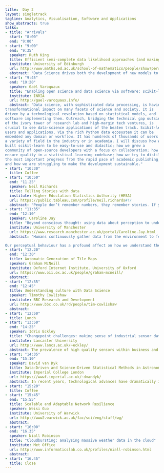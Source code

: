 ```yaml
---
title:  Day 2
layout: singletrack
tagline: Analytics, Visualisation, Software and Applications
show_abstracts: true
talks:
- title: "Arrivals"
  start: "8:00"
  end: "9:00"
- start: "9:00"
  end: "9:35"
  speaker: Ruth King
  title: Efficient semi-complete data likelihood approaches (and making the most out of the BUGS/JAGS black-box)
  institute: University of Edinburgh
  url: http://www.maths.ed.ac.uk/school-of-mathematics/people/show?person=446
  abstract: "Data Science drives both the development of new models to fit to data to better describe the underlying system and the associated model-fitting tools for efficiently conducting statistical analyses of real data. We will consider the particular issue where the associated likelihood of the model is analytically intractable. A common technique in this case is to use a Bayesian data augmentation technique, where the parameter space is expanded via the specification of auxiliary variables, such that the “complete data likelihood” of the observed data and auxiliary variables is straightforward to write down.  Such techniques can be applied in standard software such as BUGS (Bayesian inference Using the Gibbs Sampler) and JAGS (Just Another Gibbs Sampler), which are widely used throughout the scientific community – particularly as the associated Markov chain Monte Carlo (MCMC) algorithm is effectively a hidden black-box. However, standard MCMC algorithms can perform very poorly due to highly correlated parameters. We propose a semi-complete data likelihood approach, which can significantly improve the performance of standard vanilla MCMC algorithms. We demonstrate this by applying the idea to applications in statistical ecology, implemented using the software JAGS."
- start: "9:45"
  end: "10:20"
  speaker: Gaël Varoquaux
  title: "Enabling open science and data science via software: scikit-learn"
  institute: INRIA
  url: http://gael-varoquaux.info/
  abstract: "Data science, with sophisticated data processing, is having a
transformational impact on many facets of science and society. It is
driven by a technological revolution based on statistical models, and
software implementing them. Outreach, bridging the technical gap outside
of the ivory tower of research lab and high-margin tech ventures, is
crucial to see data-science applications of the beaten track. Scikit-learn is a machine-learning software that strives to reach many
users and applications. Via the rich Python data ecosystem it can be
embedded any domain or workflow. It has hundreds of thousands of users in
a variety of field in the industry or in academia. I will discuss how we
built scikit-learn to be easy-to-use and didactic; how we grew a
community of open-source developers with a focus on collaboration; how we
ensure quality in a statistical-learning codebase; how we try to distill
the most important progress from the rapid pace of academic publishing;
and how we are struggling to make the development sustainable."
- start: "10:30"
  title: Coffee
- start: "10:50"
  end: "11.25"
  speaker: Neil Richards
  title: Telling Stories with data
  institute: Higher Eductation Statistics Authority (HESA)
  url: https://public.tableau.com/profile/neil.richards#!/
  abstract: "People don’t remember numbers, they remember stories. If you want to communicate data driven findings to an audience, then you need to be able to tell a compelling story with your numbers. Numbers might not change the world, but the story they are telling just might. We look at data visualisations, the stories they tell, and the methods used to tell them."
- start: "11:35"
  end: "12:10"
  speaker: Caroline Jay 
  title: "Beyond conscious thought: using data about perception to understand cognition"
  institute: University of Manchester
  url: https://www.research.manchester.ac.uk/portal/Caroline.Jay.html
  abstract: "Humans continuously gather data from the environment to form judgements and guide behaviour. While many decisions appear to be made at a conscious level, they are strongly influenced by the perceptual processes used to obtain the relevant information, and by the editing that the brain performs to prevent the conscious mind being overwhelmed by vast amounts of noisy data. 

Our perceptual behaviour has a profound affect on how we understand the world, but the process by which it occurs is subjectively hard to articulate. This talk discusses how we can use computational methods to monitor and make sense of these complex perceptual processes, providing a window on subconscious cognition, and laying the foundations for technology that could vastly improve our decision making capabilities."
- start: "12.20"
  end: "12:30"
  title: Automatic Generation of Tile Maps
  speaker: Graham McNeill
  institute: Oxford Internet Institute, University of Oxford
  url: https://www.oii.ox.ac.uk/people/graham-mcneill/
  abstract:
- start: "12:35"
  end: "12:45"
  title: Understanding culture with Data Science
  speaker: Timothy Cowlishaw
  institute: BBC Research and Development
  url: http://www.bbc.co.uk/rd/people/tim-cowlishaw
  abstract:
- start: "12:50"
  title: Lunch
- start: "13:50"
  end: "14:25"
  speaker: Idris Eckley
  title: "Changepoint challenges: making sense of industrial sensor data"
  institute: Lancaster University
  url: http://www.lancs.ac.uk/~eckley/
  abstract: The prevalence of high quality sensors within business and industrial systems has resulted in a torrent of data. Typically, these sensors are capable of recording data on several different attributes at very high rates (kHz or GHz). These signals pose many important challenges for data science. Arguably one of the most fundamental of these is the identification of when the statistical properties of the signal have changed. This requires the development of efficient and accurate methods, capable of detecting potentially subtle changes in signal composition. This talk will focus on the challenge of efficiently estimating the locations of changepoints, i.e. abrupt changes, within such signals and, in particular, the benefits of parallelisation together with details of key statistical properties that can be established in this setting.
- start: "14:35"
  end: "15:10"
  speaker: David van Dyk
  title: Data-Driven and Science-Driven Statistical Methods in Astronomy and Solar Physics
  institute: Imperial College London
  url: https://wwwf.imperial.ac.uk/~dvandyk/
  abstract: In recent years, technological advances have dramatically increased the quality and quantity of data available to astronomers.  Newly launched or soon-to-be launched space-based telescopes are tailored to data-collection challenges associated with specific scientific goals. These instruments provide massive new surveys resulting in new catalogs containing terabytes of data, high resolution spectrography and imaging across the electromagnetic spectrum, and incredibly detailed movies of dynamic and explosive processes in the solar atmosphere. The spectrum of new instruments is helping scientists make impressive strides in our understanding of the physical universe, but at the same time generating massive data-analytic and data-mining challenges for scientists who study the resulting data. In this talk I will illustrate and discuss the interplay of data science, statistics, data-driven methods, and science-driven methods in the context of several problems in astrophysics.
- start: "15:20"
  title: Coffee
- start: "15:45"
  end: "15:55"
  title: Scalable and Adaptable Network Resilience
  speaker: Weisi Guo
  institute: University of Warwick
  url: http://www2.warwick.ac.uk/fac/sci/eng/staff/wg/
  abstract: 
- start: "16:00"
  end: "16.35"
  speaker: Niall Robinson
  title: "Cloudbursting: analysing massive weather data in the cloud"
  institute: Met Office
  url: http://www.informaticslab.co.uk/profiles/niall-robinson.html
  abstract:
- start: "16.45"
  title: Close
---
```



